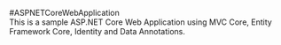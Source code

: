 #ASPNETCoreWebApplication    
This is a sample ASP.NET Core Web Application using MVC Core, Entity Framework Core, Identity and Data Annotations.
